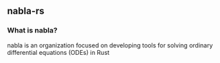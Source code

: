 ## nabla-rs

### What is nabla?
nabla is an organization focused on developing tools for solving ordinary differential equations (ODEs) in Rust
